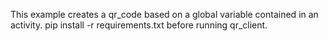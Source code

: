 This example creates a qr_code based on a global variable contained in an activity.
pip install -r requirements.txt before running qr_client.